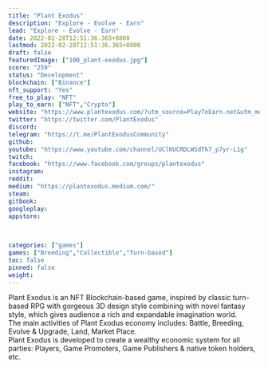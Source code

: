 ```yaml
---
title: "Plant Exodus"
description: "Explore - Evolve - Earn"
lead: "Explore - Evolve - Earn"
date: 2022-02-28T12:51:36.365+0800
lastmod: 2022-02-28T12:51:36.365+0800
draft: false
featuredImage: ["100_plant-exodus.jpg"]
score: "259"
status: "Development"
blockchain: ["Binance"]
nft_support: "Yes"
free_to_play: "NFT"
play_to_earn: ["NFT","Crypto"]
website: "https://www.plantexodus.com/?utm_source=PlayToEarn.net&utm_medium=organic&utm_campaign=gamepage"
twitter: "https://twitter.com/PlantExodus"
discord: 
telegram: "https://t.me/PlantExodusCommunity"
github: 
youtube: "https://www.youtube.com/channel/UClKUCRDLWSdTk7_p7yr-L1g"
twitch: 
facebook: "https://www.facebook.com/groups/plantexodus"
instagram: 
reddit: 
medium: "https://plantexodus.medium.com/"
steam: 
gitbook: 
googleplay: 
appstore: 

  
    
categories: ["games"]
games: ["Breeding","Collectible","Turn-based"]
toc: false
pinned: false
weight: 
---
```

Plant Exodus is an NFT Blockchain-based game, inspired by classic turn-based RPG with gorgeous 3D design style combining with novel fantasy style, which gives audience a rich and expandable imagination world.<br> The main activities of Plant Exodus economy includes: Battle, Breeding, Evolve &amp; Upgrade, Land, Market Place.<br> Plant Exodus is developed to create a wealthy economic system for all parties: Players, Game Promoters, Game Publishers &amp; native token holders, etc.